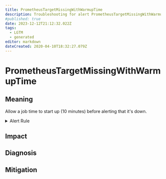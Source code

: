 ```yaml
---
title: PrometheusTargetMissingWithWarmupTime
description: Troubleshooting for alert PrometheusTargetMissingWithWarmupTime
#published: true
date: 2023-12-12T21:12:32.022Z
tags: 
  - LGTM
  - generated
editor: markdown
dateCreated: 2020-04-10T18:32:27.079Z
---
```


# PrometheusTargetMissingWithWarmupTime

## Meaning
[//]: # "Short paragraph that explains what the alert means"
Allow a job time to start up (10 minutes) before alerting that it's down.

<details>
  <summary>Alert Rule</summary>

{{% rule "prometheus-self-monitoring/prometheus-self-monitoring-internal.yml" "PrometheusTargetMissingWithWarmupTime" %}}

{{% comment %}}

```yaml
alert: PrometheusTargetMissingWithWarmupTime
expr: sum by (instance, job) ((up == 0) * on (instance) group_right(job) (node_time_seconds - node_boot_time_seconds > 600))
for: 0m
labels:
    severity: critical
annotations:
    summary: Prometheus target missing with warmup time (instance {{ $labels.instance }})
    description: |-
        Allow a job time to start up (10 minutes) before alerting that it's down.
          VALUE = {{ $value }}
          LABELS = {{ $labels }}
    runbook: https://github.com/srerun/prometheus-alerts/blob/main/content/runbooks/prometheus-self-monitoring-internal/PrometheusTargetMissingWithWarmupTime.md

```

{{% /comment %}}

</details>


## Impact
[//]: # "What could / will happen if the alert is not addressed"



## Diagnosis
[//]: # "Steps to take to identify the cause of the problem"



## Mitigation
[//]: # "The steps necessary to resolve the alert"
